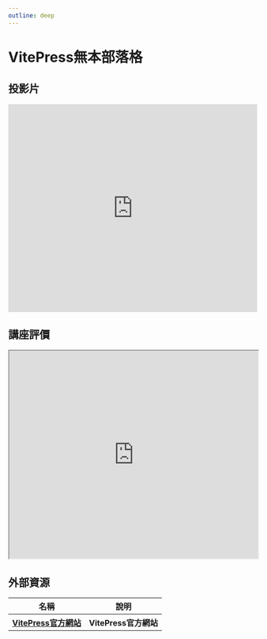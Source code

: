 ```yaml
---
outline: deep
---
```


# VitePress無本部落格

## 投影片

<iframe src="https://docs.google.com/presentation/d/e/2PACX-1vR4k_0cneqzJW37Dq0_y1BvqiizmqCv5649bAWUqjmiesaB_34azhaCnLQhVq8lH_a6vO3DrwjfOmYc/embed?start=false&loop=false&delayms=3000" frameborder="0" width="100%" height="420" allowfullscreen="true" mozallowfullscreen="true" webkitallowfullscreen="true"></iframe>

## 講座評價

<iframe src="https://docs.google.com/spreadsheets/d/e/2PACX-1vR1alZykvevitpuRy6lw7JAtRn9LmqZ2WCAkgd_LhxMS3G0bEW6uiY3X-t-S3gNqMFOxo1n7JzcSZi2/pubhtml?widget=true&amp;headers=false" width="100%" height="420"></iframe>

## 外部資源

<table>
    <thead>
        <tr>
            <th>名稱</th>
            <th>說明</th>
        </tr>
    </thead>
    <tbody>
        <tr>
            <th>
                <a href="https://vitepress.dev/" target="_blank">VitePress官方網站</a>
            </th>
            <th>VitePress官方網站</th>
        </tr>
    </tbody>
</table>
